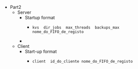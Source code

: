 - Part2
	- Server
		- Startup format
			- ```shell
			  kvs  dir_jobs  max_threads  backups_max  nome_do_FIFO_de_registo
			  ```
		-
	- Client
		- Start-up format
			- ```shell
			  client  id_do_cliente nome_do_FIFO_de_registo
			  ```